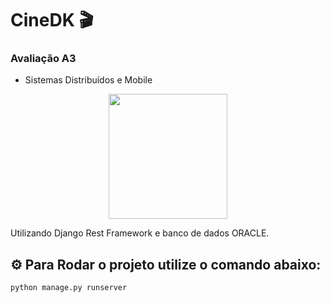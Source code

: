 # CineDK 🎬

### Avaliação A3
- Sistemas Distribuídos e Mobile 

<div align = "center">
<img src="https://cdn-icons-png.flaticon.com/512/705/705062.png" width="190" height="200">
</div>

Utilizando Django Rest Framework e banco de dados ORACLE.

## ⚙️ Para Rodar o projeto utilize o comando abaixo:
```
python manage.py runserver
```